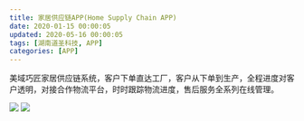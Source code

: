 ```yaml
---
title: 家居供应链APP(Home Supply Chain APP)
date: 2020-01-15 00:00:05
updated: 2020-05-16 00:00:05
tags: [湖南道圣科技, APP]
categories: [APP]
---
```

美域巧匠家居供应链系统，客户下单直达工厂，客户从下单到生产，全程进度对客户透明，对接合作物流平台，时时跟踪物流进度，售后服务全系列在线管理。

![](https://daoshengtech-case-1256346555.cos.ap-shanghai.myqcloud.com/home-supply-chain-app/ABUIABAEGAAgo67rhgYogI3vuAUw3As4ogc.png)
![](https://daoshengtech-case-1256346555.cos.ap-shanghai.myqcloud.com/home-supply-chain-app/ABUIABAEGAAgiq7rhgYozuvrhwQw3As4ogc.png)